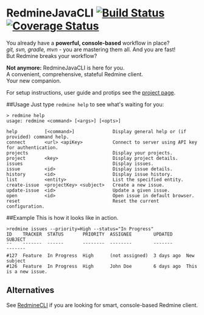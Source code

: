 # RedmineJavaCLI [![Build Status](https://travis-ci.org/albfan/RedmineJavaCLI.svg?branch=master)](https://travis-ci.org/albfan/RedmineJavaCLI) [![Coverage Status](https://coveralls.io/repos/github/albfan/RedmineJavaCLI/badge.svg?branch=master)](https://coveralls.io/github/albfan/RedmineJavaCLI?branch=master)

You already have a **powerful, console-based** workflow in place?  
*git, svn, gradle, mvn* - you are mastering them all. And you are fast!  
But Redmine breaks your workflow?

**Not anymore:** RedmineJavaCLI is here for you.  
A convenient, comprehensive, stateful Redmine client.  
Your new companion.

For setup instructions, user guide and protips see the [project page](http://a11n.github.io/RedmineJavaCLI).

##Usage
Just type `redmine help` to see what's waiting for you:
```shell
> redmine help
usage: redmine <command> [<args>] [<opts>]

help          [<command>]              Display general help or (if provided) command help.  
connect       <url> <apiKey>           Connect to server using API key for authentication.  
projects                               Display your projects.                               
project       <key>                    Display project details.                             
issues                                 Display issues.                                      
issue         <id>                     Display issue details.                               
history       <id>                     Display issue history.                               
list          <entity>                 List the specified entity.                           
create-issue  <projectKey> <subject>   Create a new issue.                                  
update-issue  <id>                     Update a given issue.                                
open          <id>                     Open issue in default browser.                       
reset                                  Reset the current configuration.
```
##Example
This is how it looks like in action.
```shell
>redmine issues --priority=High --status="In Progress"
ID    TRACKER  STATUS       PRIORITY  ASSIGNEE        UPDATED     SUBJECT
¯¯    ¯¯¯¯¯¯¯  ¯¯¯¯¯¯       ¯¯¯¯¯¯¯¯  ¯¯¯¯¯¯¯¯        ¯¯¯¯¯¯¯     ¯¯¯¯¯¯¯
#127  Feature  In Progress  High      (not assigned)  3 days ago  New subject
#126  Feature  In Progress  High      John Doe        6 days ago  This is a new issue.  
```

## Alternatives
See [RedmineCLI](https://github.com/a11n/RedmineCLI) if you are looking for smart, console-based Redmine client.

